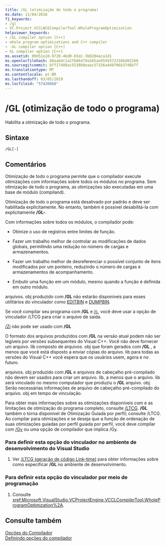 ```yaml
---
title: /GL (otimização de todo o programa)
ms.date: 11/04/2016
f1_keywords:
- /gl
- VC.Project.VCCLWCECompilerTool.WholeProgramOptimization
helpviewer_keywords:
- /GL compiler option [C++]
- whole program optimizations and C++ compiler
- -GL compiler option [C++]
- GL compiler option [C++]
ms.assetid: 09d51e2d-9728-4bd0-b5dc-3b8284aca1d1
ms.openlocfilehash: b0aabdc1a2fb86479a165ae9559372316bd02260
ms.sourcegitcommit: bff17488ac5538b8eaac57156a4d6f06b37d6b7f
ms.translationtype: MT
ms.contentlocale: pt-BR
ms.lasthandoff: 03/05/2019
ms.locfileid: "57420668"
---
```

# <a name="gl-whole-program-optimization"></a>/GL (otimização de todo o programa)

Habilita a otimização de todo o programa.

## <a name="syntax"></a>Sintaxe

```
/GL[-]
```

## <a name="remarks"></a>Comentários

Otimização de todo o programa permite que o compilador execute otimizações com informações sobre todos os módulos no programa. Sem otimização de todo o programa, as otimizações são executadas em uma base de módulo (compiland).

Otimização de todo o programa está desativado por padrão e deve ser habilitada explicitamente. No entanto, também é possível desabilitá-la com explicitamente **/GL-**.

Com informações sobre todos os módulos, o compilador pode:

- Otimize o uso de registros entre limites de função.

- Fazer um trabalho melhor de controlar as modificações de dados globais, permitindo uma redução no número de cargas e armazenamentos.

- Fazer um trabalho melhor de desreferenciar o possível conjunto de itens modificados por um ponteiro, reduzindo o número de cargas e armazenamentos de acompanhamento.

- Embutir uma função em um módulo, mesmo quando a função é definida em outro módulo.

arquivos. obj produzido com **/GL** não estarão disponíveis para esses utilitários do vinculador como [EDITBIN](../../build/reference/editbin-reference.md) e [DUMPBIN](../../build/reference/dumpbin-reference.md).

Se você compilar seu programa com **/GL** e [/c](../../build/reference/c-compile-without-linking.md), você deve usar a opção de vinculador /LTCG para criar o arquivo de saída.

[/Zi](../../build/reference/z7-zi-zi-debug-information-format.md) não pode ser usado com **/GL**

O formato dos arquivos produzidos com **/GL** na versão atual podem não ser legíveis por versões subsequentes do Visual C++. Você não deve fornecer um arquivo. lib composto de arquivos. obj que foram gerados com **/GL** , a menos que você está disposto a enviar cópias do arquivo. lib para todas as versões do Visual C++ você espera que os usuários usem, agora e no futuro.

arquivos. obj produzido com **/GL** e arquivos de cabeçalho pré-compilado não devem ser usados para criar um arquivo. lib, a menos que o arquivo. lib será vinculado no mesmo computador que produziu o **/GL** arquivo. obj. Serão necessárias informações de arquivo de cabeçalho pré-compilado do arquivo. obj em tempo de vinculação.

Para obter mais informações sobre as otimizações disponíveis com e as limitações de otimização do programa completo, consulte [/LTCG](../../build/reference/ltcg-link-time-code-generation.md).  **/GL** também o torna disponível de Otimização Guiada por perfil; consulte /LTCG.  Ao compilar para otimizações e se deseja que a função de ordenação de suas otimizações guiadas por perfil guiada por perfil, você deve compilar com [/Gy](../../build/reference/gy-enable-function-level-linking.md) ou uma opção de compilador que implica /Gy.

### <a name="to-set-this-linker-option-in-the-visual-studio-development-environment"></a>Para definir esta opção do vinculador no ambiente de desenvolvimento do Visual Studio

1. Ver [/LTCG (geração de código Link-time)](../../build/reference/ltcg-link-time-code-generation.md) para obter informações sobre como especificar **/GL** no ambiente de desenvolvimento.

### <a name="to-set-this-linker-option-programmatically"></a>Para definir esta opção do vinculador por meio de programação

1. Consulte <xref:Microsoft.VisualStudio.VCProjectEngine.VCCLCompilerTool.WholeProgramOptimization%2A>.

## <a name="see-also"></a>Consulte também

[Opções do Compilador](../../build/reference/compiler-options.md)<br/>
[Definindo opções do compilador](../../build/reference/setting-compiler-options.md)
